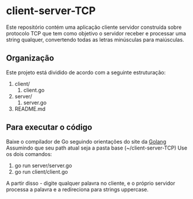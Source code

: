 # client-server-TCP

Este repositório contém uma aplicação cliente servidor construída sobre protocolo TCP que tem como objetivo o servidor receber e processar uma string qualquer, convertendo todas as letras minúsculas para maiúsculas.

## Organização 

Este projeto está dividido de acordo com a seguinte estruturação:

1. client/
    1. client.go
2. server/
    1. server.go
3. README.md

## Para executar o código

Baixe o compilador de Go seguindo orientações do site da [Golang](https://golang.org/dl/) 
Assumindo que seu path atual seja a pasta base (~/client-server-TCP) 
Use os dois comandos:

1. go run server/server.go
2. go run client/client.go

A partir disso - digite qualquer palavra no cliente, e o próprio servidor processa a palavra e a redireciona para strings uppercase.